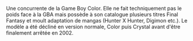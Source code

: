 Une concurrente de la Game Boy Color. Elle ne fait techniquement pas le poids face à la GBA mais possède à son catalogue plusieurs titres Final Fantasy et moult adaptation de mangas (Hunter X Hunter, Digimon etc.). Le modèle a été décliné en version normale, Color puis Crystal avant d'être finalement arrêtée en 2002.